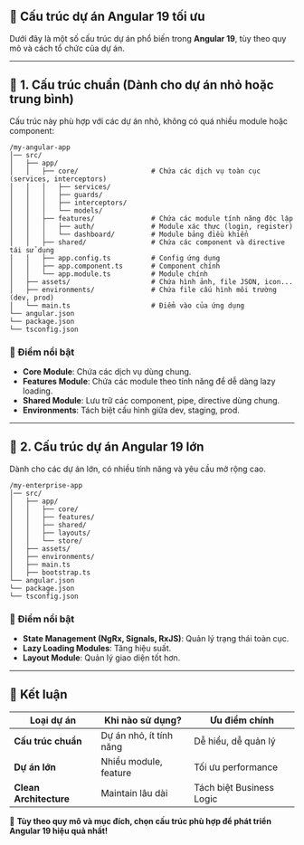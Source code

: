 ## 🔹 Cấu trúc dự án Angular 19 tối ưu
Dưới đây là một số cấu trúc dự án phổ biến trong **Angular 19**, tùy theo quy mô và cách tổ chức của dự án.

---

## 📌 1. Cấu trúc chuẩn (Dành cho dự án nhỏ hoặc trung bình)
Cấu trúc này phù hợp với các dự án nhỏ, không có quá nhiều module hoặc component:

```plaintext
/my-angular-app
│── src/
│   ├── app/
│   │   ├── core/                  # Chứa các dịch vụ toàn cục (services, interceptors)
│   │   │   ├── services/
│   │   │   ├── guards/
│   │   │   ├── interceptors/
│   │   │   └── models/
│   │   ├── features/              # Chứa các module tính năng độc lập
│   │   │   ├── auth/              # Module xác thực (login, register)
│   │   │   └── dashboard/         # Module bảng điều khiển
│   │   ├── shared/                # Chứa các component và directive tái sử dụng
│   │   ├── app.config.ts          # Config ứng dụng
│   │   ├── app.component.ts       # Component chính
│   │   └── app.module.ts          # Module chính
│   ├── assets/                    # Chứa hình ảnh, file JSON, icon...
│   ├── environments/              # Chứa file cấu hình môi trường (dev, prod)
│   └── main.ts                    # Điểm vào của ứng dụng
└── angular.json
└── package.json
└── tsconfig.json
```

### **🔹 Điểm nổi bật**
- **Core Module**: Chứa các dịch vụ dùng chung.
- **Features Module**: Chứa các module theo tính năng để dễ dàng lazy loading.
- **Shared Module**: Lưu trữ các component, pipe, directive dùng chung.
- **Environments**: Tách biệt cấu hình giữa dev, staging, prod.

---

## 📌 2. Cấu trúc dự án Angular 19 lớn
Dành cho các dự án lớn, có nhiều tính năng và yêu cầu mở rộng cao.

```plaintext
/my-enterprise-app
│── src/
│   ├── app/
│   │   ├── core/
│   │   ├── features/
│   │   ├── shared/
│   │   ├── layouts/
│   │   └── store/
│   ├── assets/
│   ├── environments/
│   ├── main.ts
│   ├── bootstrap.ts
└── angular.json
└── package.json
└── tsconfig.json
```

### **🔹 Điểm nổi bật**
- **State Management (NgRx, Signals, RxJS)**: Quản lý trạng thái toàn cục.
- **Lazy Loading Modules**: Tăng hiệu suất.
- **Layout Module**: Quản lý giao diện tốt hơn.

---

## 🔹 Kết luận
| **Loại dự án** | **Khi nào sử dụng?** | **Ưu điểm chính** |
|----------------|----------------------|-------------------|
| **Cấu trúc chuẩn** | Dự án nhỏ, ít tính năng | Dễ hiểu, dễ quản lý |
| **Dự án lớn** | Nhiều module, feature | Tối ưu performance |
| **Clean Architecture** | Maintain lâu dài | Tách biệt Business Logic |

🚀 **Tùy theo quy mô và mục đích, chọn cấu trúc phù hợp để phát triển Angular 19 hiệu quả nhất!**

